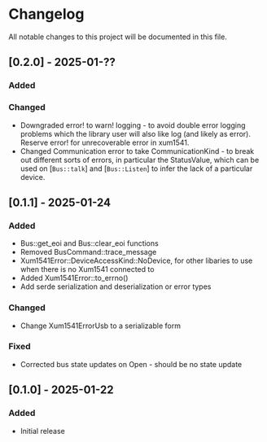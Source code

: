 # Changelog
All notable changes to this project will be documented in this file.

## [0.2.0] - 2025-01-??
### Added

### Changed
- Downgraded error! to warn! logging - to avoid double error logging problems which the library user will also like log (and likely as error).  Reserve error! for unrecoverable error in xum1541.
- Changed Communication error to take CommunicationKind - to break out different sorts of errors, in particular the StatusValue, which can be used
on [`Bus::talk`] and [`Bus::Listen`] to infer the lack of a particular device.

## [0.1.1] - 2025-01-24
### Added
- Bus::get_eoi and Bus::clear_eoi functions
- Removed BusCommand::trace_message
- Xum1541Error::DeviceAccessKind::NoDevice, for other libaries to use when there is no Xum1541 connected to
- Added Xum1541Error::to_errno()
- Add serde serialization and deserialization or error types

### Changed

- Change Xum1541ErrorUsb to a serializable form

### Fixed
- Corrected bus state updates on Open - should be no state update

## [0.1.0] - 2025-01-22
### Added
- Initial release
